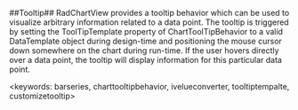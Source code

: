 ##Tooltip##
RadChartView provides a tooltip behavior which can be used to visualize arbitrary information related to a data point. The tooltip is triggered by setting the ToolTipTemplate property of ChartToolTipBehavior to a valid DataTemplate object during design-time and positioning the mouse cursor down somewhere on the chart during run-time. If the user hovers directly over a data point, the tooltip will display information for this particular data point. 

<keywords: barseries, charttooltipbehavior, ivelueconverter, tooltiptempalte, customizetooltip>
